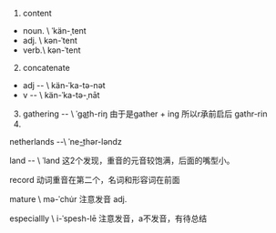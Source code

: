 1. content
- noun. \ ˈkän-ˌtent
- adj. \ kən-ˈtent
- verb.\ kən-ˈtent

2. concatenate 
- adj -- \ kän-ˈka-tə-nət
- v -- \ kän-ˈka-tə-ˌnāt
3. gathering -- \ ˈgat͟h-riŋ 由于是gather + ing 所以r承前启后 gathr-rin 
4. 
netherlands --\ ˈne-t͟hər-ləndz

land -- \ ˈland 这2个发现，重音的元音较饱满，后面的嘴型小。

record 动词重音在第二个，名词和形容词在前面

mature \ mə-ˈchu̇r 注意发音 adj.

especiallly \ i-ˈspesh-lē 注意发音，a不发音，有待总结
<!--stackedit_data:
eyJoaXN0b3J5IjpbNDU4ODE4MDExLDE4NDU1MTIzNSwxMTE5ND
QxODk4LDg5MzMyOTM4NywtMTMxMTI5MzEwNCwtNzQxNzk4MDQy
LDE5MzI4Mjk4NTVdfQ==
-->